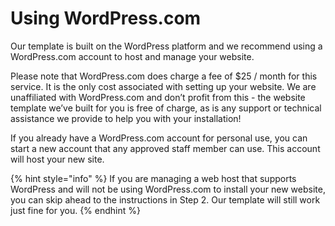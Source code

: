 # Using WordPress.com

Our template is built on the WordPress platform and we recommend using a WordPress.com account to host and manage your website. 

Please note that WordPress.com does charge a fee of $25 / month for this service. It is the only cost associated with setting up your website. We are unaffiliated with WordPress.com and don’t profit from this - the website template we’ve built for you is free of charge, as is any support or technical assistance we provide to help you with your installation! 

If you already have a WordPress.com account for personal use, you can start a new account that any approved staff member can use. This account will host your new site.

{% hint style="info" %}
If you are managing a web host that supports WordPress and will not be using WordPress.com to install your new website, you can skip ahead to the instructions in Step 2. Our template will still work just fine for you.
{% endhint %}


